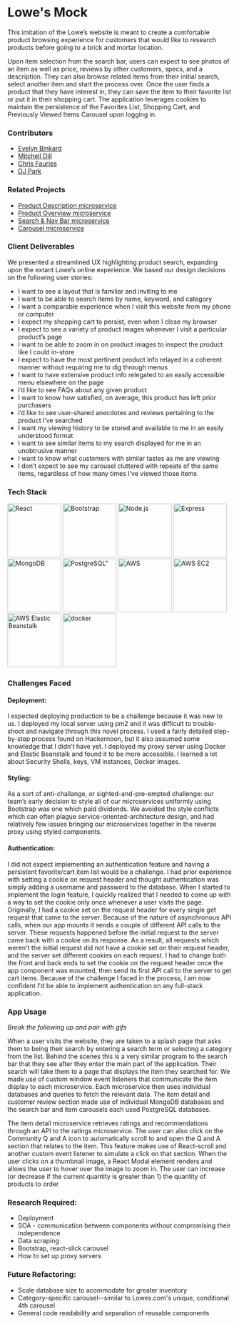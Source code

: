 # Lowe's Mock

This imitation of the Lowe’s website is meant to create a comfortable product browsing experience for customers that would like to research products before going to a brick and mortar location.

Upon item selection from the search bar, users can expect to see photos of an item as well as price, reviews by other customers, specs, and a description. They can also browse related items from their initial search, select another item and start the process over. Once the user finds a product that they have interest in, they can save the item to their favorite list or put it in their shopping cart. The application leverages cookies to maintain the persistence of the Favorites List, Shopping Cart, and Previously Viewed Items Carousel upon logging in.

### Contributors
  - [Evelyn Binkard](https://github.com/evelynbinkard)
  - [Mitchell Dill](https://github.com/MitchellDill)
  - [Chris Fauries](https://github.com/chrisfauries)
  - [DJ Park](https://github.com/dongjae93)

### Related Projects

  - [Product Description microservice](https://github.com/mc-ed/Product-Description)
  - [Product Overview microservice](https://github.com/mc-ed/Product-Overview)
  - [Search & Nav Bar microservice](https://github.com/mc-ed/Search-Banner)
  - [Carousel microservice](https://github.com/mc-ed/Carousel)

### Client Deliverables

We presented a streamlined UX highlighting product search, expanding upon the extant Lowe’s online experience. We based our design decisions on the following user stories:

  - I want to see a layout that is familiar and inviting to me
  - I want to be able to search items by name, keyword, and category
  - I want a comparable experience when I visit this website from my phone or computer
  - I expect my shopping cart to persist, even when I close my browser
  - I expect to see a variety of product images whenever I visit a particular product’s page
  - I want to be able to zoom in on product images to inspect the product like I could in-store
  - I expect to have the most pertinent product info relayed in a coherent manner without requiring me to dig through menus
  - I want to have extensive product info relegated to an easily accessible menu elsewhere on the page
  - I’d like to see FAQs about any given product
  - I want to know how satisfied, on average, this product has left prior purchasers
  - I’d like to see user-shared anecdotes and reviews pertaining to the product I’ve searched
  - I want my viewing history to be stored and available to me in an easily understood format
  - I want to see similar items to my search displayed for me in an unobtrusive manner
  - I want to know what customers with similar tastes as me are viewing
  - I don’t expect to see my carousel cluttered with repeats of the same items, regardless of how many times I’ve viewed those items

### Tech Stack

<img src="https://upload.wikimedia.org/wikipedia/commons/thumb/a/a7/React-icon.svg/1920px-React-icon.svg.png" width="120" alt="React" />
<img src="https://fuzati.com/wp-content/uploads/2016/12/Bootstrap-Logo.png" width="120" alt="Bootstrap" />
<img src="https://upload.wikimedia.org/wikipedia/commons/thumb/d/d9/Node.js_logo.svg/1920px-Node.js_logo.svg.png" width="120" alt="Node.js" />
<img src="https://moriohcdn.b-cdn.net/8c8203b86e.png" width="120" alt="Express" />
<img src="https://webassets.mongodb.com/_com_assets/cms/mongodb_logo1-76twgcu2dm.png" width="120" alt="MongoDB" />
<img src="https://s24255.pcdn.co/wp-content/uploads/2017/07/postgresql-logo.png" width="120" alt=PostgreSQL" />
<img src="https://www.multichannel.com/.image/c_limit%2Ccs_srgb%2Cq_auto:good%2Cw_500/MTU0MDYzODE5MTk5MDMwMzU0/aws-logojpg.webp" width="120" alt="AWS" />                                                                                         
<img src="https://www.linuxsysadmins.com/wp-content/uploads/2019/06/Amazon-EC2-Instance.png" width="120" alt="AWS EC2" />
<img src="https://foghornconsulting.com/wp-content/uploads/2016/08/elastic_beanstalk.png" width="120" alt="AWS Elastic Beanstalk" />
<img src="https://cdn.worldvectorlogo.com/logos/docker.svg" width="120" alt="docker" />

### Challenges Faced

#### Deployment:
I expected deploying production to be a challenge because it was new to us. I deployed my local server using pm2 and it was difficult to trouble-shoot and navigate through this novel process. I used a fairly detailed step-by-step process found on Hackernoon, but it also assumed some knowledge that I didn’t have yet. I deployed my proxy server using Docker and Elastic Beanstalk and found it to be more accessible. I learned a lot about Security Shells, keys, VM instances, Docker images.

#### Styling:
As a sort of anti-challange, or sighted-and-pre-empted challenge: our team’s early decision to style all of our microservices uniformly using Bootstrap was one which paid dividends. We avoided the style conflicts which can often plague service-oriented-architecture design, and had relatively few issues bringing our microservices together in the reverse proxy using styled components.

#### Authentication:
I did not expect implementing an authentication feature and having a persistent favorite/cart item list would be a challenge. I had prior experience with setting a cookie on request header and thought authentication was simply adding a username and password to the database. When I started to implement the login feature, I quickly realized that I needed to come up with a way to set the cookie only once whenever a user visits the page. Originally, I had a cookie set on the request header for every single get request that came to the server. Because of the nature of asynchronous API calls, when our app mounts it sends a couple of different API calls to the server. These requests happened before the initial request to the server came back with a cookie on its response. As a result, all requests which weren't the initial request did not have a cookie set on their request header, and the server set different cookies on each request. I had to change both the front and back ends to set the cookie on the request header once the app component was mounted, then send its first API call to the server to get cart items. Because of the challenge I faced in the process, I am now confident I'd be able to implement authentication on any full-stack application.

### App Usage

*Break the following up and pair with gifs*

When a user visits the website, they are taken to a splash page that asks them to being their search by entering a search term or selecting a category from the list. Behind the scenes this is a very similar program to the search bar that they see after they enter the main part of the application. Their search will take them to a page that displays the item they searched for. We made use of custom window event listeners that communicate the item display to each microservice. Each microservice then uses individual databases and queries to fetch the relevant data. The item detail and customer review section made use of individual MongoDB databases and the search bar and item carousels each used PostgreSQL databases. 

The item detail microservice retrieves ratings and recommendations through an API to the ratings microservice. The user can also click on the Community Q and A icon to automatically scroll to and open the Q and A section that relates to the item. This feature makes use of React-scroll and another custom event listener to simulate a click on that section. When the user clicks on a thumbnail image, a React Modal element renders and allows the user to hover over the image to zoom in. The user can increase (or decrease if the current quantity is greater than 1) the quantity of products to order

### Research Required:

  - Deployment
  - SOA - communication between components without compromising their independence
  - Data scraping
  - Bootstrap, react-slick carousel
  - How to set up proxy servers

### Future Refactoring:

  - Scale database size to acommodate for greater inventory
  - Category-specific carousel--similar to Lowes.com's unique, conditional 4th carousel
  - General code readability and separation of reusable components


